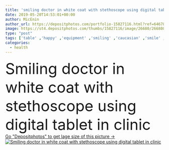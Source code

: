 ```yaml
---
title: 'smiling doctor in white coat with stethoscope using digital tablet in clinic'
date: 2019-05-20T14:53:01+00:00
author: MicEnin
author_url: https://depositphotos.com/portfolio-15827116.html?ref=64678756
image: https://st4.depositphotos.com/thumbs/15827116/image/26680/266808066/api_thumb_450.jpg?forcejpeg=true
type: "post"
tags: ['table' ,'happy' ,'equipment' ,'smiling' ,'caucasian' ,'smile' ,'health' ,'blood' ,'medicine' ,'healthcare' ,'medical' ,'connection' ,'technology' ,'emotion' ,'clinical' ,'doctor' ,'hospital' ,'woman' ,'communication' ,'wireless' ,'stethoscope' ,'test' ,'indoors' ,'using' ,'biology' ,'lab' ,'laboratory' ,'science' ,'profession' ,'discovery' ,'analyzing' ,'chemistry' ,'gadget' ,'research' ,'analysis' ,'clinic' ,'scientist' ,'microscope' ,'microbiology' ,'professional occupation' ,'copy space' ,'one person' ,'test tubes' ,'Blood Donation' ,'Digital Tablet' ,'white coat' ,'digital device' ,'blood lancet' ,'blood samples' ]
categories: 
  - health
---
```

<div aling="center">
            <font size="60"> Smiling doctor in white coat with stethoscope using digital tablet in clinic</font>   
</div>
<div>
    <a href='https://st4.depositphotos.com/thumbs/15827116/image/26680/266808066/api_thumb_450.jpg?forcejpeg=true?ref=64678756' target=_blank > Go "Depositphotos" to get lage size of this picture ->
        <img href='https://st4.depositphotos.com/thumbs/15827116/image/26680/266808066/api_thumb_450.jpg?forcejpeg=true?ref=64678756' src='https://st4.depositphotos.com/15827116/26680/i/950/depositphotos_266808066-stock-photo-smiling-doctor-white-coat-stethoscope.jpg?forcejpeg=true' alt='Smiling doctor in white coat with stethoscope using digital tablet in clinic' >
    </a>
</div>
